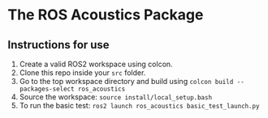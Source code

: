 # The ROS Acoustics Package

## Instructions for use

1. Create a valid ROS2 workspace using colcon.
2. Clone this repo inside your `src` folder.
3. Go to the top workspace directory and build using `colcon build --packages-select ros_acoustics`
4. Source the workspace: `source install/local_setup.bash`
5. To run the basic test: `ros2 launch ros_acoustics basic_test_launch.py`